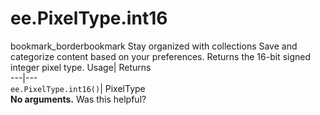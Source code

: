  
#  ee.PixelType.int16 
bookmark_borderbookmark Stay organized with collections  Save and categorize content based on your preferences.
Returns the 16-bit signed integer pixel type. 
Usage| Returns  
---|---  
`ee.PixelType.int16()`| PixelType  
**No arguments.**
Was this helpful?
